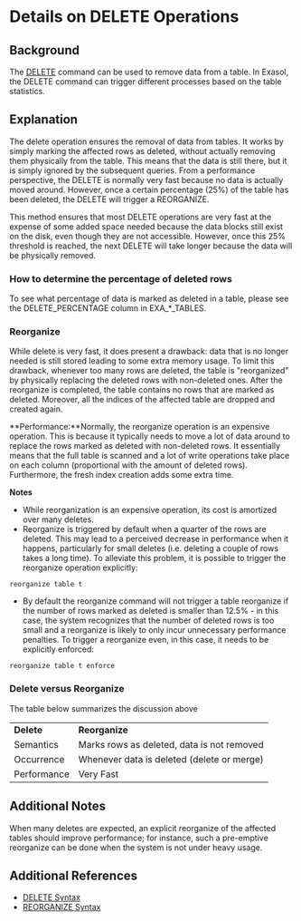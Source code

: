 # Details on DELETE Operations 
## Background

The [DELETE](https://docs.exasol.com/sql/delete.htm) command can be used to remove data from a table. In Exasol, the DELETE command can trigger different processes based on the table statistics. 

## Explanation

The delete operation ensures the removal of data from tables. It works by simply marking the affected rows as deleted, without actually removing them physically from the table. This means that the data is still there, but it is simply ignored by the subsequent queries. From a performance perspective, the DELETE is normally very fast because no data is actually moved around. However, once a certain percentage (25%) of the table has been deleted, the DELETE will trigger a REORGANIZE. 

This method ensures that most DELETE operations are very fast at the expense of some added space needed because the data blocks still exist on the disk, even though they are not accessible. However, once this 25% threshold is reached, the next DELETE will take longer because the data will be physically removed.

### How to determine the percentage of deleted rows

To see what percentage of data is marked as deleted in a table, please see the DELETE_PERCENTAGE column in EXA_*_TABLES.

### Reorganize

While delete is very fast, it does present a drawback: data that is no longer needed is still stored leading to some extra memory usage. To limit this drawback, whenever too many rows are deleted, the table is "reorganized" by physically replacing the deleted rows with non-deleted ones. After the reorganize is completed, the table contains no rows that are marked as deleted. Moreover, all the indices of the affected table are dropped and created again.

**Performance:**Normally, the reorganize operation is an expensive operation. This is because it typically needs to move a lot of data around to replace the rows marked as deleted with non-deleted rows. It essentially means that the full table is scanned and a lot of write operations take place on each column (proportional with the amount of deleted rows). Furthermore, the fresh index creation adds some extra time.

**Notes**

* While reorganization is an expensive operation, its cost is amortized over many deletes.
* Reorganize is triggered by default when a quarter of the rows are deleted. This may lead to a perceived decrease in performance when it happens, particularly for small deletes (i.e. deleting a couple of rows takes a long time). To alleviate this problem, it is possible to trigger the reorganize operation explicitly:


```"code-sql"
reorganize table t 
```
* By default the reorganize command will not trigger a table reorganize if the number of rows marked as deleted is smaller than 12.5% - in this case, the system recognizes that the number of deleted rows is too small and a reorganize is likely to only incur unnecessary performance penalties. To trigger a reorganize even, in this case, it needs to be explicitly enforced:


```"code-sql"
reorganize table t enforce
```
### Delete versus Reorganize

The table below summarizes the discussion above



|  |  |
| --- | --- |
|  **Delete** | **Reorganize** |
| Semantics | Marks rows as deleted, data is not removed | Physically removes data from the tables |
| Occurrence | Whenever data is deleted (delete or merge) | When more than 25% of rows are marked as deleted or when explicitly triggered |
| Performance | Very Fast | Slow, needs to reorganize all the columns and re-create the indices |

## Additional Notes

When many deletes are expected, an explicit reorganize of the affected tables should improve performance; for instance, such a pre-emptive reorganize can be done when the system is not under heavy usage.

## Additional References

* [DELETE Syntax](https://docs.exasol.com/sql/delete.htm)
* [REORGANIZE Syntax](https://docs.exasol.com/sql/reorganize.htm)
